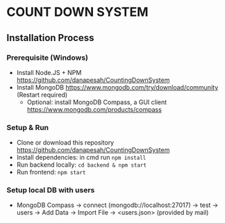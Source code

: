 # COUNT DOWN SYSTEM

## Installation Process

### Prerequisite (Windows)
 - Install Node.JS + NPM https://github.com/danapesah/CountingDownSystem
 - Install MongoDB https://www.mongodb.com/try/download/community (Restart required)
   - Optional: install MongoDB Compass, a  GUI client https://www.mongodb.com/products/compass
   
### Setup & Run
- Clone or download this repository https://github.com/danapesah/CountingDownSystem
- Install dependencies: in cmd run ```npm install```
- Run backend locally: ```cd backend & npm start```
- Run frontend: ```npm start```

### Setup local DB with users
- MongoDB Compass -> connect (mongodb://localhost:27017) -> test -> users -> Add Data -> Import File -> <users.json> (provided by mail)
